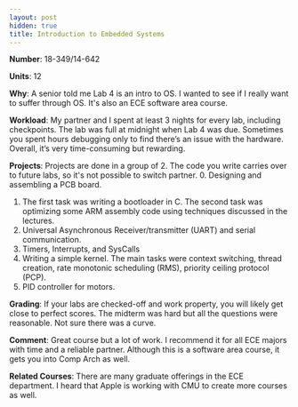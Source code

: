 ```yaml
---
layout: post
hidden: true
title: Introduction to Embedded Systems
---
```

**Number**: 18-349/14-642

**Units**: 12

**Why**: A senior told me Lab 4 is an intro to OS. I wanted to see if I really want to suffer through OS. It's also an ECE software area course.

**Workload**: My partner and I spent at least 3 nights for every lab, including checkpoints. The lab was full at midnight when Lab 4 was due. Sometimes you spent hours debugging only to find there’s an issue with the hardware. Overall, it’s very time-consuming but rewarding.

**Projects**: Projects are done in a group of 2. The code you write carries over to future labs, so it's not possible to switch partner.
0. Designing and assembling a PCB board.
1. The first task was writing a bootloader in C. The second task was optimizing some ARM assembly code using techniques discussed in the lectures.
2. Universal Asynchronous Receiver/transmitter (UART) and serial communication.
3. Timers, Interrupts, and SysCalls
4. Writing a simple kernel. The main tasks were context switching, thread creation, rate monotonic scheduling (RMS), priority ceiling protocol (PCP).
5. PID controller for motors.

**Grading**: If your labs are checked-off and work property, you will likely get close to perfect scores. The midterm was hard but all the questions were reasonable. Not sure there was a curve.

**Comment**: Great course but a lot of work. I recommend it for all ECE majors with time and a reliable partner. Although this is a software area course, it gets you into Comp Arch as well. 

**Related Courses**: There are many graduate offerings in the ECE department. I heard that Apple is working with CMU to create more courses as well.
